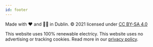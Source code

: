 ```yaml
---
id: footer
---
```


<div class="col-3 footer-logo">

Made with ❤️ and 🙏🏼 in Dublin.
&#169; 2021 licensed under <a href="http://creativecommons.org/licenses/by-sa/4.0/?ref=chooser-v1">CC BY-SA 4.0</a>

</div>

<div class="col-6">

This website uses 100% renewable electricy. This website uses no advertising or tracking cookies. Read more in our <a href="%base_url%/?privacyPolicy">privacy policy</a>.

</div>
